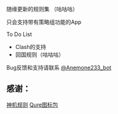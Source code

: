随缘更新的规则集 （咕咕咕）

只会支持带有策略组功能的App

To Do List
- Clash的支持
- 回国规则（咕咕咕）

Bug反馈和支持请联系 [@Anemone233_bot](https://t.me/Anemone233_bot)

## 感谢：

[神机规则](https://github.com/ConnersHua/Profiles/tree/master)
[Qure图标包](https://github.com/Koolson/Qure)
